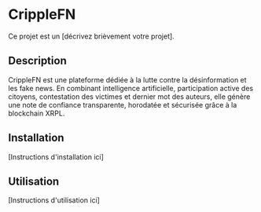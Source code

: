 # CrippleFN

Ce projet est un [décrivez brièvement votre projet].

## Description

CrippleFN est une plateforme dédiée à la lutte contre la désinformation et les fake news. En combinant intelligence artificielle, participation active des citoyens, contestation des victimes et dernier mot des auteurs, elle génère une note de confiance transparente, horodatée et sécurisée grâce à la blockchain XRPL.

## Installation

[Instructions d'installation ici]

## Utilisation

[Instructions d'utilisation ici]

